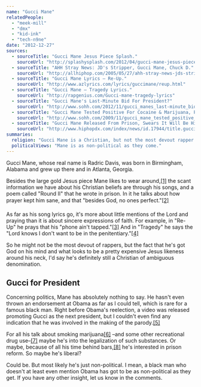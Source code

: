 ```yaml
---
name: "Gucci Mane"
relatedPeople:
  - "meek-mill"
  - "dmx"
  - "kid-ink"
  - "tech-n9ne"
date: "2012-12-27"
sources:
  - sourceTitle: "Gucci Mane Jesus Piece Splash."
    sourceUrl: "http://splashysplash.com/2012/04/gucci-mane-jesus-piece-splash/"
  - sourceTitle: "AHH Stray News: JD's Stripper, Gucci Mane, Chuck D."
    sourceUrl: "http://allhiphop.com/2005/05/27/ahh-stray-news-jds-stripper-gucci-mane-chuck-d/"
  - sourceTitle: "Gucci Mane Lyrics – Re-Up."
    sourceUrl: "http://www.azlyrics.com/lyrics/guccimane/reup.html"
  - sourceTitle: "Gucci Mane – Tragedy Lyrics."
    sourceUrl: "http://rapgenius.com/Gucci-mane-tragedy-lyrics"
  - sourceTitle: "Gucci Mane's Last-Minute Bid For President?"
    sourceUrl: "http://www.sohh.com/2012/11/gucci_manes_last-minute_bid_for_presiden.html"
  - sourceTitle: "Gucci Mane Tested Positive For Cocaine & Marijuana, Parole Violation Details Revealed."
    sourceUrl: "http://www.sohh.com/2009/11/gucci_mane_tested_positive_for_cocaine_m.html"
  - sourceTitle: "Gucci Mane Released From Prison, Swears It Will Be His Last Time Behind Bars."
    sourceUrl: "http://www.hiphopdx.com/index/news/id.17944/title.gucci-mane-released-from-prison-swears-it-will-be-his-last-time-behind-bars"
summaries:
  religion: "Gucci Mane is a Christian, but not the most devout rapper."
  politicalViews: "Mane is as non-political as they come."
---
```


Gucci Mane, whose real name is Radric Davis, was born in Birmingham, Alabama and grew up there and in Atlanta, Georgia.

Besides the large gold Jesus piece Mane likes to wear around,<a class="source-citation" href="#http%3A%2F%2Fsplashysplash.com%2F2012%2F04%2Fgucci-mane-jesus-piece-splash%2F" title="Gucci Mane Jesus Piece Splash.">[1]</a> the scant information we have about his Christian beliefs are through his songs, and a poem called "Round II" that he wrote in prison. In it he talks about how prayer kept him sane, and that "besides God, no ones perfect."<a class="source-citation" href="#http%3A%2F%2Fallhiphop.com%2F2005%2F05%2F27%2Fahh-stray-news-jds-stripper-gucci-mane-chuck-d%2F" title="AHH Stray News: JD&apos;s Stripper, Gucci Mane, Chuck D.">[2]</a>

As far as his song lyrics go, it's more about little mentions of the Lord and praying than it is about sincere expressions of faith. For example, in "Re-Up" he prays that his "phone ain't tapped."<a class="source-citation" href="#http%3A%2F%2Fwww.azlyrics.com%2Flyrics%2Fguccimane%2Freup.html" title="Gucci Mane Lyrics – Re-Up.">[3]</a> And in "Tragedy" he says the "Lord knows I don't want to be in the penitentiary."<a class="source-citation" href="#http%3A%2F%2Frapgenius.com%2FGucci-mane-tragedy-lyrics" title="Gucci Mane – Tragedy Lyrics.">[4]</a>

So he might not be the most devout of rappers, but the fact that he's got God on his mind and what looks to be a pretty expensive Jesus likeness around his neck, I'd say he's definitely still a Christian of ambiguous denomination.


## Gucci for President

Concerning politics, Mane has absolutely nothing to say. He hasn't even thrown an endorsement at Obama as far as I could tell, which is rare for a famous black man. Right before Obama's reelection, a video was released promoting Gucci as the next president, but I couldn't even find any indication that he was involved in the making of the parody.<a class="source-citation" href="#http%3A%2F%2Fwww.sohh.com%2F2012%2F11%2Fgucci_manes_last-minute_bid_for_presiden.html" title="Gucci Mane&apos;s Last-Minute Bid For President?">[5]</a>

For all his talk about smoking marijuana<a class="source-citation" href="#http%3A%2F%2Frapgenius.com%2FGucci-mane-tragedy-lyrics" title="Gucci Mane – Tragedy Lyrics.">[6]</a> –and some other recreational drug use–<a class="source-citation" href="#http%3A%2F%2Fwww.sohh.com%2F2009%2F11%2Fgucci_mane_tested_positive_for_cocaine_m.html" title="Gucci Mane Tested Positive For Cocaine &amp; Marijuana, Parole Violation Details Revealed.">[7]</a> maybe he's into the legalization of such substances. Or maybe, because of all his time behind bars,<a class="source-citation" href="#http%3A%2F%2Fwww.hiphopdx.com%2Findex%2Fnews%2Fid.17944%2Ftitle.gucci-mane-released-from-prison-swears-it-will-be-his-last-time-behind-bars" title="Gucci Mane Released From Prison, Swears It Will Be His Last Time Behind Bars.">[8]</a> he's interested in prison reform. So maybe he's liberal?

Could be. But most likely he's just non-political. I mean, a black man who doesn't at least even mention Obama has got to be as non-political as they get. If you have any other insight, let us know in the comments.